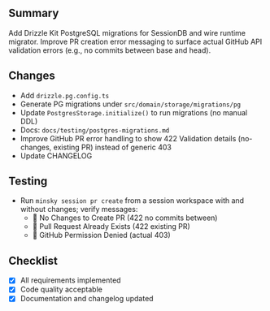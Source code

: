 ## Summary

Add Drizzle Kit PostgreSQL migrations for SessionDB and wire runtime migrator. Improve PR creation error messaging to surface actual GitHub API validation errors (e.g., no commits between base and head).

## Changes

- Add `drizzle.pg.config.ts`
- Generate PG migrations under `src/domain/storage/migrations/pg`
- Update `PostgresStorage.initialize()` to run migrations (no manual DDL)
- Docs: `docs/testing/postgres-migrations.md`
- Improve GitHub PR error handling to show 422 Validation details (no-changes, existing PR) instead of generic 403
- Update CHANGELOG

## Testing

- Run `minsky session pr create` from a session workspace with and without changes; verify messages:
  - 📝 No Changes to Create PR (422 no commits between)
  - 🔄 Pull Request Already Exists (422 existing PR)
  - 🚫 GitHub Permission Denied (actual 403)

## Checklist

- [x] All requirements implemented
- [x] Code quality acceptable
- [x] Documentation and changelog updated
